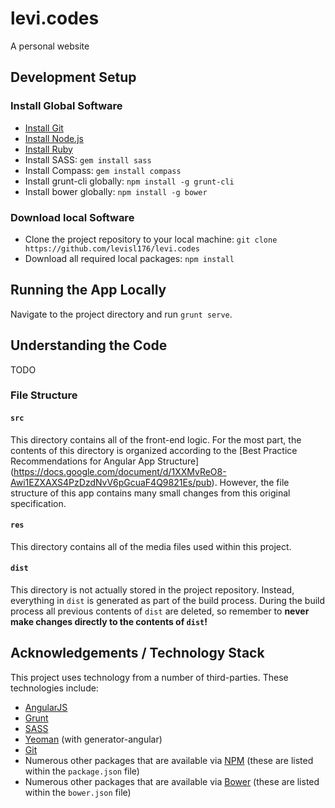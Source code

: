 # levi.codes

A personal website

## Development Setup

### Install Global Software

- [Install Git](http://git-scm.com/)
- [Install Node.js](http://nodejs.org/)
- [Install Ruby](https://www.ruby-lang.org/en/)
- Install SASS: `gem install sass`
- Install Compass: `gem install compass`
- Install grunt-cli globally: `npm install -g grunt-cli`
- Install bower globally: `npm install -g bower`

### Download local Software

- Clone the project repository to your local machine: `git clone https://github.com/levisl176/levi.codes`
- Download all required local packages: `npm install`

## Running the App Locally

Navigate to the project directory and run `grunt serve`.

## Understanding the Code

TODO

### File Structure

#### `src`

This directory contains all of the front-end logic. For the most part, the contents of this 
directory is organized according to the [Best Practice Recommendations for Angular App Structure]
(https://docs.google.com/document/d/1XXMvReO8-Awi1EZXAXS4PzDzdNvV6pGcuaF4Q9821Es/pub). However, 
the file structure of this app contains many small changes from this original specification.

#### `res`

This directory contains all of the media files used within this project.

#### `dist`

This directory is not actually stored in the project repository. Instead, everything in `dist` is 
generated as part of the build process. During the build process all previous contents of `dist` 
are deleted, so remember to **never make changes directly to the contents of `dist`!**

## Acknowledgements / Technology Stack

This project uses technology from a number of third-parties. These technologies include:

- [AngularJS](https://angularjs.org/)
- [Grunt](http://gruntjs.com/)
- [SASS](http://sass-lang.com/)
- [Yeoman](http://yeoman.io/) (with generator-angular)
- [Git](http://git-scm.com/)
- Numerous other packages that are available via [NPM](http://npmjs.org/) 
  (these are listed within the `package.json` file)
- Numerous other packages that are available via [Bower](http://bower.io/) 
  (these are listed within the `bower.json` file)

